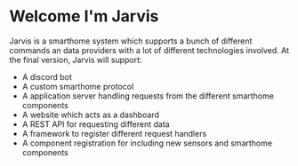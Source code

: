 # Welcome I'm Jarvis
Jarvis is a smarthome system which supports a bunch of different commands an data providers with a lot of different technologies involved. At the final version, Jarvis will support:
- A discord bot
- A custom smarthome protocol 
- A application server handling requests from the different smarthome components 
- A website which acts as a dashboard 
- A REST API for requesting different data 
- A framework to register different request handlers
- A component registration for including new sensors and smarthome components 
